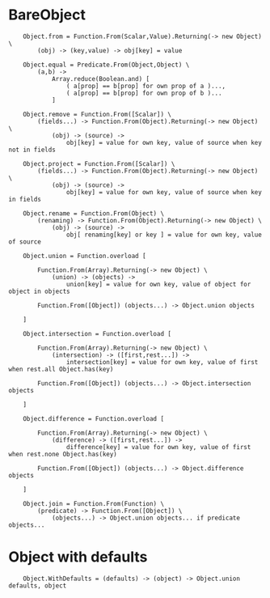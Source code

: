 # BareObject

		
		Object.from = Function.From(Scalar,Value).Returning(-> new Object) \
			(obj) -> (key,value) -> obj[key] = value
		
		Object.equal = Predicate.From(Object,Object) \
			(a,b) ->
				Array.reduce(Boolean.and) [
					( a[prop] == b[prop] for own prop of a )...,
					( a[prop] == b[prop] for own prop of b )...
				]
		
		Object.remove = Function.From([Scalar]) \
			(fields...) -> Function.From(Object).Returning(-> new Object) \
				(obj) -> (source) ->
					obj[key] = value for own key, value of source when key not in fields
		
		Object.project = Function.From([Scalar]) \
			(fields...) -> Function.From(Object).Returning(-> new Object) \
				(obj) -> (source) ->
					obj[key] = value for own key, value of source when key in fields
		
		Object.rename = Function.From(Object) \
			(renaming) -> Function.From(Object).Returning(-> new Object) \
				(obj) -> (source) ->
					obj[ renaming[key] or key ] = value for own key, value of source
		
		Object.union = Function.overload [
		
			Function.From(Array).Returning(-> new Object) \
				(union) -> (objects) ->
					union[key] = value for own key, value of object for object in objects
				
			Function.From([Object]) (objects...) -> Object.union objects
			
		]
		
		Object.intersection = Function.overload [
		
			Function.From(Array).Returning(-> new Object) \
				(intersection) -> ([first,rest...]) ->
					intersection[key] = value for own key, value of first when rest.all Object.has(key)
						
			Function.From([Object]) (objects...) -> Object.intersection objects
				
		]
		
		Object.difference = Function.overload [
		
			Function.From(Array).Returning(-> new Object) \
				(difference) -> ([first,rest...]) ->
					difference[key] = value for own key, value of first when rest.none Object.has(key)
		
			Function.From([Object]) (objects...) -> Object.difference objects
		
		]	
		
		Object.join = Function.From(Function) \
			(predicate) -> Function.From([Object]) \
				(objects...) -> Object.union objects... if predicate objects...
				

# Object with defaults

		
		Object.WithDefaults = (defaults) -> (object) -> Object.union defaults, object
		
